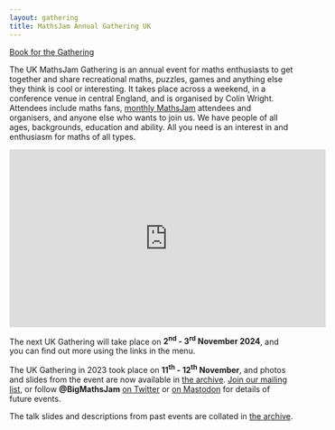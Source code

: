 ```yaml
---
layout: gathering
title: MathsJam Annual Gathering UK
---
```


<a href="https://mjgathering2024.eventbrite.com" class="call-to-action" target="_blank">Book for the Gathering</a>

The UK MathsJam Gathering is an annual event for maths enthusiasts to get together and share recreational maths, puzzles, games and anything else they think is cool or interesting. It takes place across a weekend, in a conference venue in central England, and is organised by Colin Wright. Attendees include maths fans, [monthly MathsJam](https://mathsjam.com) attendees and organisers, and anyone else who wants to join us. We have people of all ages, backgrounds, education and ability. All you need is an interest in and enthusiasm for maths of all types.

<div align="center"><iframe width="560" height="315" src="https://www.youtube.com/embed/ZM465bN_IF8?si=gQeDCkQmdjqMhCx2" title="YouTube video player" frameborder="0" allow="accelerometer; autoplay; clipboard-write; encrypted-media; gyroscope; picture-in-picture; web-share" referrerpolicy="strict-origin-when-cross-origin" allowfullscreen></iframe></div>

The next UK Gathering will take place on **2<sup>nd</sup> - 3<sup>rd</sup> November 2024**, and you can find out more using the links in the menu.

The UK Gathering in 2023 took place on **11<sup>th</sup> - 12<sup>th</sup> November**, and photos and slides from the event are now available in [the archive](archive). <a href="https://docs.google.com/forms/d/e/1FAIpQLSceb7PpP3qU8OcrCu_g8vHV9DVhDxo85pkP0Cqw7W4Flnkh9A/viewform?usp=sf_link">Join our mailing list</a>, or follow <strong>@BigMathsJam</strong> [on Twitter](https://www.twitter.com/bigmathsjam) or [on Mastodon](https://mathstodon.xyz/@bigmathsjam) for details of future events.

The talk slides and descriptions from past events are collated in [the archive](archive).
